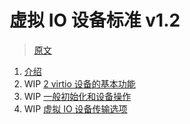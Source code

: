 ﻿# 虚拟 IO 设备标准 v1.2

> [原文](https://docs.oasis-open.org/virtio/virtio/v1.2/csd01/virtio-v1.2-csd01.pdf)

1. [介绍](ch1.md)
2. WIP [2 virtio 设备的基本功能](ch2.md)
3. WIP [一般初始化和设备操作](ch3.md)
4. WIP [虚拟 IO 设备传输选项](ch4.md)
